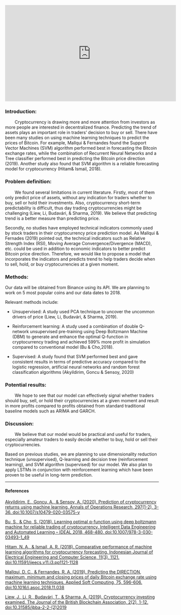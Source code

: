 <iframe width="560" height="315" src="https://www.youtube.com/embed/yKzHvXDgXkI" frameborder="0" allow="accelerometer; autoplay; clipboard-write; encrypted-media; gyroscope; picture-in-picture" allowfullscreen></iframe>

### Introduction: 

&nbsp;&nbsp;&nbsp;&nbsp;&nbsp;&nbsp;&nbsp;&nbsp;Cryptocurrency is drawing more and more attention from investors as more people are interested in decentralized finance. Predicting the trend of assets plays an important role in traders’ decision to buy or sell. There have been many studies on using machine learning techniques to predict the prices of Bitcoin. For example, Mallqui & Fernandes found the Support Vector Machines (SVM) algorithm performed best in forecasting the Bitcoin exchange rates, while the combination of Recurrent Neural Networks and a Tree classifier performed best in predicting the Bitcoin price direction (2019). Another study also found that SVM algorithm is a reliable forecasting model for cryptocurrency (Hitam& Ismail, 2018). 

### Problem definition: 

&nbsp;&nbsp;&nbsp;&nbsp;&nbsp;&nbsp;&nbsp;&nbsp;We found several limitations in current literature. Firstly, most of them only predict price of assets, without any indication for traders whether to buy, sell or hold their investments. Also, cryptocurrency short-term predictability is difficult, thus day trading cryptocurrencies might be challenging (Liew, Li, Budavári, & Sharma, 2019). We believe that predicting trend is a better measure than predicting price.  

Secondly, no studies have employed technical indicators commonly used by stock traders in their cryptocurrency price prediction model. As Mallqui & Fernades (2019) pointed out, the technical indicators such as Relative Strength Index (RSI), Moving Average Convergence/Divergence (MACD), etc. could be used in addition to economic indicators to better predict Bitcoin price direction. Therefore, we would like to propose a model that incorporates the indicators and predicts trend to help traders decide when to sell, hold, or buy cryptocurrencies at a given moment. 

### Methods: 

Our data will be obtained from Binance using its API. We are planning to work on 5 most popular coins and our data dates to 2018.  

Relevant methods include: 

- Unsupervised: A study used PCA technique to uncover the uncommon drivers of price 	  (Liew, Li, Budavári, & Sharma, 2019). 

- Reinforcement learning: A study used a combination of double Q-network unsupervised 	pre-training using Deep Boltzmann Machine (DBM) to generate and enhance the 		       optimal Q-function in cryptocurrency trading and achieved 599% more profit in       simulation compared to conventional model (Bu & Cho,2018).  

- Supervised: A study found that SVM performed best and gave consistent results in terms 	of predictive accuracy compared to the logistic regression, artificial neural networks and 	random forest classification algorithms (Akyildirim, Goncu & Sensoy, 2020) 

### Potential results: 

&nbsp;&nbsp;&nbsp;&nbsp;&nbsp;&nbsp;&nbsp;&nbsp;We hope to see that our model can effectively signal whether traders should buy, sell, or hold their cryptocurrencies at a given moment and result in more profits compared to profits obtained from standard traditional baseline models such as ARIMA and GARCH. 

### Discussion: 

&nbsp;&nbsp;&nbsp;&nbsp;&nbsp;&nbsp;&nbsp;&nbsp;We believe that our model would be practical and useful for traders, especially amateur traders to easily decide whether to buy, hold or sell their cryptocurrencies.  

Based on previous studies, we are planning to use dimensionality reduction technique (unsupervised), Q-learning and decision tree (reinforcement learning), and SVM algorithm (supervised) for our model. We also plan to apply LSTMs in conjunction with reinforcement learning which have been proven to be useful in long-term prediction. 

______

#### References 

[Akyildirim, E., Goncu, A., & Sensoy, A. (2020). Prediction of cryptocurrency returns using machine learning. Annals of Operations Research, 297(1-2), 3-36. doi:10.1007/s10479-020-03575-y](https://www.researchgate.net/publication/340500312_Prediction_of_cryptocurrency_returns_using_machine_learning)

[Bu, S., & Cho, S. (2018). Learning optimal q-function using deep boltzmann machine for reliable trading of cryptocurrency. Intelligent Data Engineering and Automated Learning – IDEAL 2018, 468-480. doi:10.1007/978-3-030-03493-1_49](https://ouci.dntb.gov.ua/en/works/7P22RGxl/)

[Hitam, N. A., & Ismail, A. R. (2018). Comparative performance of machine learning algorithms for cryptocurrency forecasting. Indonesian Journal of Electrical Engineering and Computer Science, 11(3), 1121. doi:10.11591/ijeecs.v11.i3.pp1121-1128](https://www.researchgate.net/publication/326837070_Comparative_Performance_of_Machine_Learning_Algorithms_for_Cryptocurrency_Forecasting)

[Mallqui, D. C., & Fernandes, R. A. (2019). Predicting the DIRECTION, maximum, minimum and closing prices of daily Bitcoin exchange rate using machine learning techniques. Applied Soft Computing, 75, 596-606. doi:10.1016/j.asoc.2018.11.038](https://www.sciencedirect.com/science/article/pii/S1568494618306707)

[Liew, J., Li, R., Budavári, T., & Sharma, A. (2019). Cryptocurrency investing examined. The Journal of the British Blockchain Association, 2(2), 1-12. doi:10.31585/jbba-2-2-(2)2019](https://www.researchgate.net/publication/337011389_Cryptocurrency_Investing_Examined)

 
